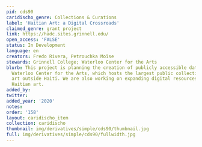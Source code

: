 ```yaml
---
pid: cds90
caridischo_genre: Collections & Curations
label: 'Haitian Art: a Digital Crossroads'
claimed_genre: grant project
link: https://hadc.sites.grinnell.edu/
open_access: 'FALSE'
status: In Development
language: en
creators: Fredo Rivera, Petrouchka Moïse
stewards: Grinnell College; Waterloo Center for the Arts
blurb: This project is planning the creation of publicly accessible database for the
  Waterloo Center for the Arts, which hosts the largest public collection of Haitian
  art outside Haiti. We are also working on expanding digital resources regarding
  Haitian art.
added_by: 
twitter: 
added_year: '2020'
notes: 
order: '158'
layout: caridischo_item
collection: caridischo
thumbnail: img/derivatives/simple/cds90/thumbnail.jpg
full: img/derivatives/simple/cds90/fullwidth.jpg
---
```

